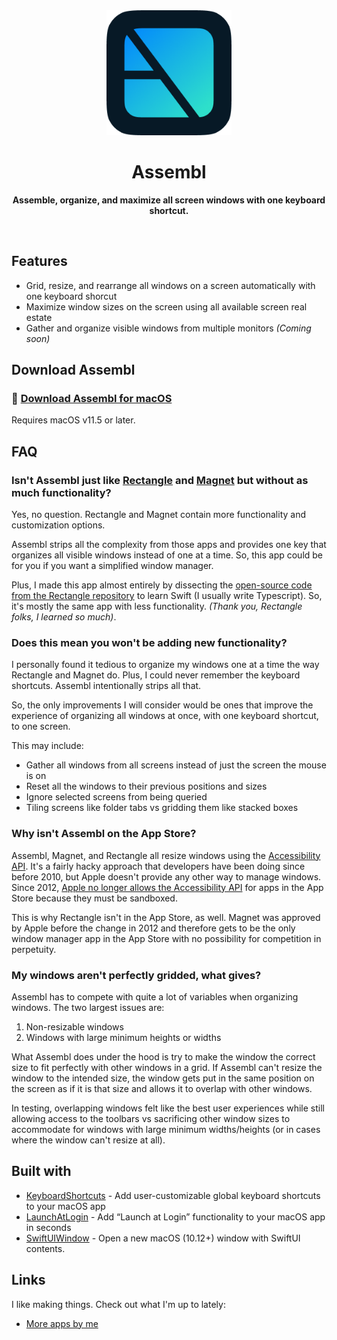 <div align="center">
 <a href="https://assembl.app">
  <img src="Assets/app_icon.png" width="200" height="200">
 </a>
 <h1>Assembl</h1>
 <p>
  <b>Assemble, organize, and maximize all screen windows with one keyboard shortcut.</b>
 </p>
 <br>
</div>

## Features

- Grid, resize, and rearrange all windows on a screen automatically with one keyboard shorcut
- Maximize window sizes on the screen using all available screen real estate
- Gather and organize visible windows from multiple monitors _(Coming soon)_

## Download Assembl

### 🚀 [Download Assembl for macOS](https://github.com/rossmoody/Assembl/raw/main/Release/Assembl.dmg)

Requires macOS v11.5 or later.

## FAQ

### Isn't Assembl just like [Rectangle](https://rectangleapp.com/) and [Magnet](https://magnet.crowdcafe.com) but without as much functionality?

Yes, no question. Rectangle and Magnet contain more functionality and customization options. 

Assembl strips all the complexity from those apps and provides one key that organizes all visible windows instead of one at a time. So, this app could be for you if you want a simplified window manager.

Plus, I made this app almost entirely by dissecting the [open-source code from the Rectangle repository](https://github.com/rxhanson/Rectangle) to learn Swift (I usually write Typescript). So, it's mostly the same app with less functionality. _(Thank you, Rectangle folks, I learned so much)_.



### Does this mean you won't be adding new functionality?

I personally found it tedious to organize my windows one at a time the way Rectangle and Magnet do. Plus, I could never remember the keyboard shortcuts. Assembl intentionally strips all that.

So, the only improvements I will consider would be ones that improve the experience of organizing all windows at once, with one keyboard shortcut, to one screen.

This may include:

- Gather all windows from all screens instead of just the screen the mouse is on
- Reset all the windows to their previous positions and sizes
- Ignore selected screens from being queried
- Tiling screens like folder tabs vs gridding them like stacked boxes

### Why isn't Assembl on the App Store?

Assembl, Magnet, and Rectangle all resize windows using the [Accessibility API](https://developer.apple.com/documentation/objectivec/nsobject/uiaccessibility). It's a fairly hacky approach that developers have been doing since before 2010, but Apple doesn't provide any other way to manage windows. Since 2012, [Apple no longer allows the Accessibility API](https://developer.apple.com/library/archive/documentation/Security/Conceptual/AppSandboxDesignGuide/DesigningYourSandbox/DesigningYourSandbox.html) for apps in the App Store because they must be sandboxed.

This is why Rectangle isn't in the App Store, as well. Magnet was approved by Apple before the change in 2012 and therefore gets to be the only window manager app in the App Store with no possibility for competition in perpetuity.

### My windows aren't perfectly gridded, what gives?

Assembl has to compete with quite a lot of variables when organizing windows. The two largest issues are:

1. Non-resizable windows
2. Windows with large minimum heights or widths

What Assembl does under the hood is try to make the window the correct size to fit perfectly with other windows in a grid. If Assembl can't resize the window to the intended size, the window gets put in the same position on the screen as if it is that size and allows it to overlap with other windows.

In testing, overlapping windows felt like the best user experiences while still allowing access to the toolbars vs sacrificing other window sizes to accommodate for windows with large minimum widths/heights (or in cases where the window can't resize at all).

## Built with

- [KeyboardShortcuts](https://github.com/sindresorhus/KeyboardShortcuts) - Add user-customizable global keyboard shortcuts to your macOS app
- [LaunchAtLogin](https://github.com/sindresorhus/LaunchAtLogin) - Add “Launch at Login” functionality to your macOS app in seconds
- [SwiftUIWindow](https://github.com/mortenjust/SwiftUIWindow) - Open a new macOS (10.12+) window with SwiftUI contents.

## Links

I like making things. Check out what I'm up to lately:

- [More apps by me](https://rossmoody.com)

